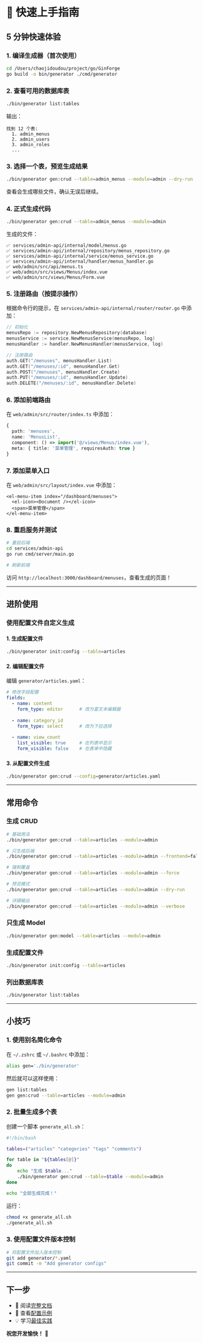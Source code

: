 # 🚀 快速上手指南

## 5 分钟快速体验

### 1. 编译生成器（首次使用）

```bash
cd /Users/chaojidoudou/project/go/GinForge
go build -o bin/generator ./cmd/generator
```

### 2. 查看可用的数据库表

```bash
./bin/generator list:tables
```

输出：
```
找到 12 个表:
  1. admin_menus
  2. admin_users
  3. admin_roles
  ...
```

### 3. 选择一个表，预览生成结果

```bash
./bin/generator gen:crud --table=admin_menus --module=admin --dry-run
```

查看会生成哪些文件，确认无误后继续。

### 4. 正式生成代码

```bash
./bin/generator gen:crud --table=admin_menus --module=admin
```

生成的文件：
```
✅ services/admin-api/internal/model/menus.go
✅ services/admin-api/internal/repository/menus_repository.go
✅ services/admin-api/internal/service/menus_service.go
✅ services/admin-api/internal/handler/menus_handler.go
✅ web/admin/src/api/menus.ts
✅ web/admin/src/views/Menus/index.vue
✅ web/admin/src/views/Menus/Form.vue
```

### 5. 注册路由（按提示操作）

根据命令行的提示，在 `services/admin-api/internal/router/router.go` 中添加：

```go
// 初始化
menusRepo := repository.NewMenusRepository(database)
menusService := service.NewMenusService(menusRepo, log)
menusHandler := handler.NewMenusHandler(menusService, log)

// 注册路由
auth.GET("/menuses", menusHandler.List)
auth.GET("/menuses/:id", menusHandler.Get)
auth.POST("/menuses", menusHandler.Create)
auth.PUT("/menuses/:id", menusHandler.Update)
auth.DELETE("/menuses/:id", menusHandler.Delete)
```

### 6. 添加前端路由

在 `web/admin/src/router/index.ts` 中添加：

```typescript
{
  path: 'menuses',
  name: 'MenusList',
  component: () => import('@/views/Menus/index.vue'),
  meta: { title: '菜单管理', requiresAuth: true }
}
```

### 7. 添加菜单入口

在 `web/admin/src/layout/index.vue` 中添加：

```vue
<el-menu-item index="/dashboard/menuses">
  <el-icon><Document /></el-icon>
  <span>菜单管理</span>
</el-menu-item>
```

### 8. 重启服务并测试

```bash
# 重启后端
cd services/admin-api
go run cmd/server/main.go

# 刷新前端
```

访问 `http://localhost:3000/dashboard/menuses`，查看生成的页面！

---

## 进阶使用

### 使用配置文件自定义生成

#### 1. 生成配置文件

```bash
./bin/generator init:config --table=articles
```

#### 2. 编辑配置文件

编辑 `generator/articles.yaml`：

```yaml
# 修改字段配置
fields:
  - name: content
    form_type: editor      # 改为富文本编辑器
  
  - name: category_id
    form_type: select      # 改为下拉选择
  
  - name: view_count
    list_visible: true     # 在列表中显示
    form_visible: false    # 在表单中隐藏
```

#### 3. 从配置文件生成

```bash
./bin/generator gen:crud --config=generator/articles.yaml
```

---

## 常用命令

### 生成 CRUD

```bash
# 基础用法
./bin/generator gen:crud --table=articles --module=admin

# 只生成后端
./bin/generator gen:crud --table=articles --module=admin --frontend=false

# 强制覆盖
./bin/generator gen:crud --table=articles --module=admin --force

# 预览模式
./bin/generator gen:crud --table=articles --module=admin --dry-run

# 详细输出
./bin/generator gen:crud --table=articles --module=admin --verbose
```

### 只生成 Model

```bash
./bin/generator gen:model --table=articles --module=admin
```

### 生成配置文件

```bash
./bin/generator init:config --table=articles
```

### 列出数据库表

```bash
./bin/generator list:tables
```

---

## 小技巧

### 1. 使用别名简化命令

在 `~/.zshrc` 或 `~/.bashrc` 中添加：

```bash
alias gen='./bin/generator'
```

然后就可以这样使用：

```bash
gen list:tables
gen gen:crud --table=articles --module=admin
```

### 2. 批量生成多个表

创建一个脚本 `generate_all.sh`：

```bash
#!/bin/bash

tables=("articles" "categories" "tags" "comments")

for table in "${tables[@]}"
do
    echo "生成 $table..."
    ./bin/generator gen:crud --table=$table --module=admin
done

echo "全部生成完成！"
```

运行：

```bash
chmod +x generate_all.sh
./generate_all.sh
```

### 3. 使用配置文件版本控制

```bash
# 将配置文件加入版本控制
git add generator/*.yaml
git commit -m "Add generator configs"
```

---

## 下一步

- 📖 阅读[完整文档](../docs/GENERATOR_GUIDE.md)
- 🎨 查看[配置示例](./example.yaml)
- 💡 学习[最佳实践](../docs/GENERATOR_GUIDE.md#最佳实践)

**祝您开发愉快！** 🎉

